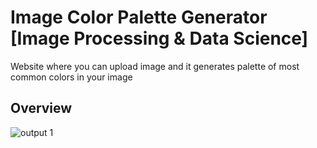 # Image Color Palette Generator [Image Processing & Data Science] 

Website where you can upload image and it generates palette of most common colors in your image


## Overview
![output 1](https://user-images.githubusercontent.com/53910160/220112614-81b86e9e-64f9-4873-8020-c2a3a20f5849.gif)
